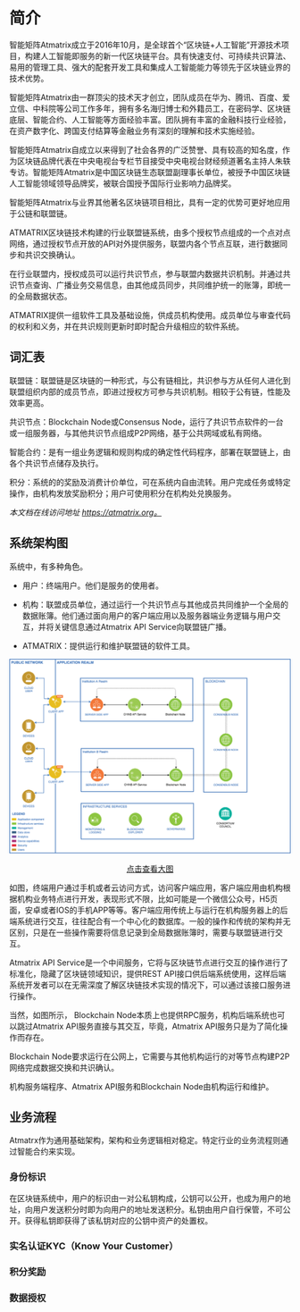 # 简介

智能矩阵Atmatrix成立于2016年10月，是全球首个“区块链+人工智能”开源技术项目，构建人工智能即服务的新一代区块链平台。具有快速支付、可持续共识算法、易用的管理工具、强大的配套开发工具和集成人工智能能力等领先于区块链业界的技术优势。

智能矩阵Atmatrix由一群顶尖的技术天才创立，团队成员在华为、腾讯、百度、爱立信、中科院等公司工作多年，拥有多名海归博士和外籍员工，在密码学、区块链底层、智能合约、人工智能等方面经验丰富。团队拥有丰富的金融科技行业经验，在资产数字化、跨国支付结算等金融业务有深刻的理解和技术实施经验。

智能矩阵Atmatrix自成立以来得到了社会各界的广泛赞誉、具有较高的知名度，作为区块链品牌代表在中央电视台专栏节目接受中央电视台财经频道著名主持人朱轶专访。智能矩阵Atmatrix是中国区块链生态联盟副理事长单位，被授予中国区块链人工智能领域领导品牌奖，被联合国授予国际行业影响力品牌奖。

智能矩阵Atmatrix与业界其他著名区块链项目相比，具有一定的优势可更好地应用于公链和联盟链。

ATMATRIX区块链技术构建的行业联盟链系统，由多个授权节点组成的一个点对点网络，通过授权节点开放的API对外提供服务，联盟内各个节点互联，进行数据同步和共识交换确认。

在行业联盟内，授权成员可以运行共识节点，参与联盟内数据共识机制。并通过共识节点查询、广播业务交易信息，由其他成员同步，共同维护统一的账簿，即统一的全局数据状态。

ATMATRIX提供一组软件工具及基础设施，供成员机构使用。成员单位与审查代码的权利和义务，并在共识规则更新时即时配合升级相应的软件系统。

##  词汇表

联盟链：联盟链是区块链的一种形式，与公有链相比，共识参与方从任何人进化到联盟组织内部的成员节点，即进过授权方可参与共识机制。相较于公有链，性能及效率更高。

共识节点：Blockchain Node或Consensus Node，运行了共识节点软件的一台或一组服务器，与其他共识节点组成P2P网络，基于公共网域或私有网络。

智能合约：是有一组业务逻辑和规则构成的确定性代码程序，部署在联盟链上，由各个共识节点储存及执行。

积分：系统的的奖励及消费计价单位，可在系统内自由流转。用户完成任务或特定操作，由机构发放奖励积分；用户可使用积分在机构处兑换服务。

*本文档在线访问地址 https://atmatrix.org。*

## 系统架构图

系统中，有多种角色。

- 用户：终端用户。他们是服务的使用者。

- 机构：联盟成员单位，通过运行一个共识节点与其他成员共同维护一个全局的数据账簿。他们通过面向用户的客户端应用以及服务器端业务逻辑与用户交互，并将关键信息通过Atmatrix API Service向联盟链广播。
- ATMATRIX：提供运行和维护联盟链的软件工具。

![系统架构图](images/infrastructure.png)

<p style="text-align:center"><a href="images/infrastructure.png" target="_blank">点击查看大图</a></p>

如图，终端用户通过手机或者云访问方式，访问客户端应用，客户端应用由机构根据机构业务特点进行开发，表现形式不限，比如可能是一个微信公众号，H5页面，安卓或者IOS的手机APP等等。客户端应用传统上与运行在机构服务器上的后端系统进行交互，往往配合有一个中心化的数据库。一般的操作和传统的架构并无区别，只是在一些操作需要将信息记录到全局数据账簿时，需要与联盟链进行交互。

Atmatrix API Service是一个中间服务，它将与区块链节点进行交互的操作进行了标准化，隐藏了区块链领域知识，提供REST API接口供后端系统使用，这样后端系统开发者可以在无需深度了解区块链技术实现的情况下，可以通过该接口服务进行操作。

当然，如图所示，	Blockchain Node本质上也提供RPC服务，机构后端系统也可以跳过Atmatrix API服务直接与其交互，毕竟，Atmatrix API服务只是为了简化操作而存在。

Blockchain Node要求运行在公网上，它需要与其他机构运行的对等节点构建P2P网络完成数据交换和共识确认。

机构服务端程序、Atmatrix API服务和Blockchain Node由机构运行和维护。

## 业务流程

Atmatrx作为通用基础架构，架构和业务逻辑相对稳定。特定行业的业务流程则通过智能合约来实现。

### 身份标识

在区块链系统中，用户的标识由一对公私钥构成，公钥可以公开，也成为用户的地址，向用户发送积分时即为向用户的地址发送积分。私钥由用户自行保管，不可公开。获得私钥即获得了该私钥对应的公钥中资产的处置权。

### 实名认证KYC（Know Your Customer）

### 积分奖励

### 数据授权
